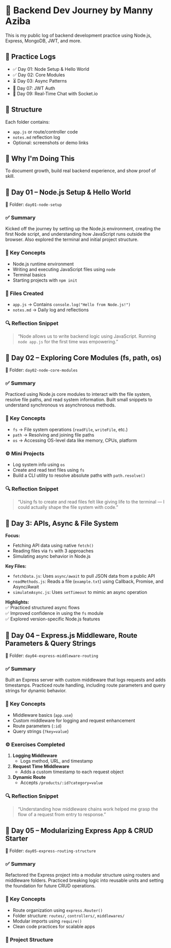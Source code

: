 # 🧠 Backend Dev Journey by Manny Aziba

This is my public log of backend development practice using Node.js, Express, MongoDB, JWT, and more.

## 📅 Practice Logs

- ✅ Day 01: Node Setup & Hello World
- ✅ Day 02: Core Modules
- ⏳ Day 03: Async Patterns
- 🔐 Day 07: JWT Auth
- 💬 Day 09: Real-Time Chat with Socket.io

## 📁 Structure

Each folder contains:
- `app.js` or route/controller code
- `notes.md` reflection log
- Optional: screenshots or demo links

## 🧠 Why I'm Doing This

To document growth, build real backend experience, and show proof of skill.



## 📅 Day 01 – Node.js Setup & Hello World

📁 Folder: `day01-node-setup`

### ✅ Summary
Kicked off the journey by setting up the Node.js environment, creating the first Node script, and understanding how JavaScript runs outside the browser. Also explored the terminal and initial project structure.

### 🧠 Key Concepts
- Node.js runtime environment
- Writing and executing JavaScript files using `node`
- Terminal basics
- Starting projects with `npm init`

### 📂 Files Created
- `app.js` → Contains `console.log("Hello from Node.js!")`
- `notes.md` → Daily log and reflections

### 🔍 Reflection Snippet
> “Node allows us to write backend logic using JavaScript. Running `node app.js` for the first time was empowering.”



## 📅 Day 02 – Exploring Core Modules (fs, path, os)

📁 Folder: `day02-node-core-modules`

### ✅ Summary
Practiced using Node.js core modules to interact with the file system, resolve file paths, and read system information. Built small snippets to understand synchronous vs asynchronous methods.

### 🧠 Key Concepts
- `fs` → File system operations (`readFile`, `writeFile`, etc.)
- `path` → Resolving and joining file paths
- `os` → Accessing OS-level data like memory, CPUs, platform

### ⚙️ Mini Projects
- Log system info using `os`
- Create and read text files using `fs`
- Build a CLI utility to resolve absolute paths with `path.resolve()`

### 🔍 Reflection Snippet
> “Using fs to create and read files felt like giving life to the terminal — I could actually shape the file system with code.”



## 📅 Day 3: APIs, Async & File System

**Focus:**  
- Fetching API data using native `fetch()`  
- Reading files via `fs` with 3 approaches  
- Simulating async behavior in Node.js  

**Key Files:**
- `fetchData.js`: Uses `async/await` to pull JSON data from a public API
- `readMethods.js`: Reads a file (`example.txt`) using Callback, Promise, and Async/Await
- `simulateAsync.js`: Uses `setTimeout` to mimic an async operation

**Highlights:**  
✅ Practiced structured async flows  
✅ Improved confidence in using the `fs` module  
✅ Explored version-specific Node.js features



## 📅 Day 04 – Express.js Middleware, Route Parameters & Query Strings

📁 Folder: `day04-express-middleware-routing`

### ✅ Summary
Built an Express server with custom middleware that logs requests and adds timestamps. Practiced route handling, including route parameters and query strings for dynamic behavior.

### 🧠 Key Concepts
- Middleware basics (`app.use`)
- Custom middleware for logging and request enhancement
- Route parameters (`:id`)
- Query strings (`?key=value`)

### ⚙️ Exercises Completed
1. **Logging Middleware**
   - Logs method, URL, and timestamp
2. **Request Time Middleware**
   - Adds a custom timestamp to each request object
3. **Dynamic Route**
   - Accepts `/products/:id?category=value`

### 🔍 Reflection Snippet
> “Understanding how middleware chains work helped me grasp the flow of a request from entry to response.”



## 📅 Day 05 – Modularizing Express App & CRUD Starter

📁 Folder: `day05-express-routing-structure`

### ✅ Summary
Refactored the Express project into a modular structure using routers and middleware folders. Practiced breaking logic into reusable units and setting the foundation for future CRUD operations.

### 🧠 Key Concepts
- Route organization using `express.Router()`
- Folder structure: `routes/`, `controllers/`, `middlewares/`
- Modular imports using `require()`
- Clean code practices for scalable apps

### 📁 Project Structure
